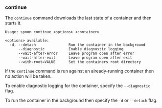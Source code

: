 ### continue

The `continue` command downloads the last state of a container and then starts it.

```
Usage: spoon continue <options> <container>

<options> available:
  -d, --detach               Run the container in the background
      --diagnostic           Enable diagnostic logging
      --wait-after-error     Leave program open after error
      --wait-after-exit      Leave program open after exit
      --with-root=VALUE      Set the containers root directory
```

If the `continue` command is run against an already-running container then no action will be taken. 

To enable diagnostic logging for the container, specify the `--diagnostic` flag. 

To run the container in the background then specify the `-d` or `--detach` flag. 